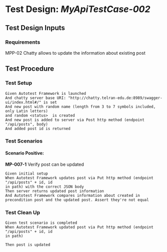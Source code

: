 # Test Design: *MyApiTestCase-002*

## Test Design Inputs

### Requirements

MPP-02  Chatty allows to update the information about existing post

## Test Procedure

### Test Setup

```gherkin
Given Autotest Framework is launched
And chatty server base URI: "http://chatty.telran-edu.de:8989/swagger-ui/index.html#/" is set
And new post with random name (length from 3 to 7 symbols included, only Latin letters)
and random <status>  is created
And new post is added to server via Post http method (endpoint "/api/posts", body)
And added post id is returned
```

### Test Scenarios

#### Scenario Positive:
**MP-007-1** Verify post can be updated
```gherkin
Given initial setup
When Autotest Framework updates post via Put http method (endpoint "/api/posts" + id, id
in path) with the correct JSON body 
Then server returns updated post information
And Autotest Framework compares information about created in precondition post and the updated post. Assert they're not equal

```

### Test Clean Up
```gherkin
Given test scenario is completed
When Autotest Framework updated post via Put http method (endpoint "/api/posts" + id, id 
in path)

Then post is updated
```
